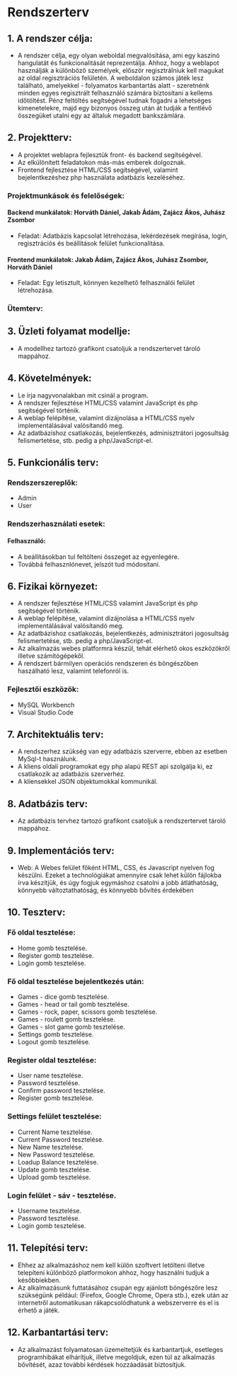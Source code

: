 # Rendszerterv
## 1. A rendszer célja:
- A rendszer célja, egy olyan weboldal megvalósítása, ami egy kaszinó hangulatát és funkcionalitását reprezentálja. Ahhoz, hogy a weblapot használják a különböző személyek, először regisztrálniuk kell magukat az oldal regisztrációs felületén. A weboldalon számos játék lesz található, amelyekkel - folyamatos karbantartás alatt - szeretnénk minden egyes regisztrált felhasználó számára biztosítani a kellems időtöltést. Pénz feltöltés segítségével tudnak fogadni a lehetséges kimenetelekre, majd egy bizonyos összeg után át tudják a fentlévő összegüket utalni egy az általuk megadott bankszámlára.

## 2. Projektterv:
- A projektet weblapra fejlesztük front- és backend segítségével. 
- Az elkülönített feladatokon más-más emberek dolgoznak.
- Frontend fejlesztése HTML/CSS segítségével, valamint bejelentkezéshez php használata adatbázis kezeléséhez.

### Projektmunkások és felelőségek:

#### Backend munkálatok: Horváth Dániel, Jakab Ádám, Zajácz Ákos, Juhász Zsombor 
- Feladat: Adatbázis kapcsolat létrehozása, lekérdezések megírása, login, regisztrációs és beállítások felület funkcionalitása.
#### Frontend munkálatok: Jakab Ádám, Zajácz Ákos, Juhász Zsombor, Horváth Dániel
- Feladat: Egy letisztult, könnyen kezelhető felhasználói felület létrehozása.

### Ütemterv:

## 3. Üzleti folyamat modellje:
- A modellhez tartozó grafikont csatoljuk a rendszertervet tároló mappához.

## 4. Követelmények:
- Le írja nagyvonalakban mit csinál a program.
- A rendszer fejlesztése HTML/CSS valamint JavaScript és php segítségével történik.
- A weblap felépítése, valamint dizájnolása a HTML/CSS nyelv implementálásával valósítandó meg. 
- Az adatbázishoz csatlakozás, bejelentkezés, adminisztrátori jogosultság felismertetése, stb. pedig a php/JavaScript-el.

## 5. Funkcionális terv: 
### Rendszerszereplők: 
- Admin
- User

### Rendszerhasználati esetek:
#### Felhasználó:
- A beállításokban tul feltölteni összeget az egyenlegére.
- Továbbá felhasznlónevet, jelszót tud módosítani.

## 6. Fizikai környezet:
- A rendszer fejlesztése HTML/CSS valamint JavaScript és php segítségével történik.
- A weblap felépítése, valamint dizájnolása a HTML/CSS nyelv implementálásával valósítandó meg. 
- Az adatbázishoz csatlakozás, bejelentkezés, adminisztrátori jogosultság felismertetése, stb. pedig a php/JavaScript-el.
- Az alkalmazás webes platformra készül, tehát elérhető okos eszközökről illetve számítógépekől.
- A rendszert bármilyen operációs rendszeren és böngészőben haszálható lesz, valamint telefonról is.

### Fejlesztői eszközök:
- MySQL Workbench
- Visual Studio Code

## 7. Architektuális terv:
- A rendszerhez szükség van egy adatbázis szerverre, ebben az esetben MySql-t használunk. 
- A kliens oldali programokat egy php alapú REST api szolgálja ki, ez csatlakozik az adatbázis szerverhez. 
- A kliensekkel JSON objektumokkal kommunikál.

## 8. Adatbázis terv: 
- Az adatbázis tervhez tartozó grafikont csatoljuk a rendszertervet tároló mappához.

## 9. Implementációs terv:
- Web: 
A Webes felület főként HTML, CSS, és Javascript nyelven fog készülni.
Ezeket a technológiákat amennyire csak lehet külön fájlokba írva készítjük, és
úgy fogjuk egymáshoz csatolni a jobb átláthatóság, könnyebb változtathatóság,
és könnyebb bővítés érdekében

## 10. Teszterv:
### Fő oldal tesztelése:
- Home gomb tesztelése.
- Register gomb tesztelése.
- Login gomb tesztelése.

### Fő oldal tesztelése bejelentkezés után:
- Games - dice gomb tesztelése.
- Games - head or tail gomb tesztelése.
- Games - rock, paper, scissors gomb tesztelése.
- Games - roulett gomb tesztelése.
- Games - slot game gomb tesztelése.
- Settings gomb tesztelése.
- Logout gomb tesztelése.

### Register oldal tesztelése:
- User name tesztelése.
- Password tesztelése.
- Confirm password tesztelése.
- Register gomb tesztelése.

### Settings felület tesztelése:
- Current Name tesztelése.
- Current Password tesztelése.
- New Name tesztelése.
- New Password tesztelése.
- Loadup Balance tesztelése.
- Update gomb tesztelése.
- Upload gomb tesztelése.

### Login felület - sáv - tesztelése.
- Username tesztelése.
- Password tesztelése.
- Login gomb tesztelése.

## 11. Telepítési terv: 
- Ehhez az alkalmazáshoz nem kell külön szoftvert letölteni illetve telepíteni különböző platformokon ahhoz, hogy használni tudjuk a későbbiekben.
- Az alkalmazásunk futtatásához csupán egy ajánlott böngészőre lesz szükségünk például: (Firefox, Google Chrome, Opera stb.), ezek után az internetről automatikusan rákapcsolódhatunk a webszerverre és el is érhető a játék.

## 12. Karbantartási terv:
- Az alkalmazást folyamatosan üzemeltetjük és karbantartjuk, esetleges programhibákat elhárítjuk, illetve megoldjuk, ezen túl az alkalmazás  bővítését, azaz további kérdések hozzáadását biztosítjuk.

